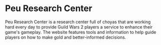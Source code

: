 # Peu Research Center

Peu Research Center is a research center full of choyas that are working hard every day to provide Guild Wars 2 players a service to enhance their game's gameplay. The website features tools and information to help guide players on how to make gold and better-informed decisions. 
 
